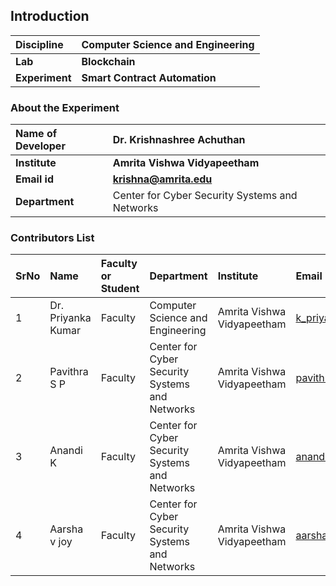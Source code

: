 ## Introduction


<b>Discipline | <b>Computer Science and Engineering
:--|:--|
<b> Lab | <b>Blockchain
<b> Experiment|     <b> Smart Contract Automation

### About the Experiment 


<b>Name of Developer | <b> Dr. Krishnashree Achuthan
:--|:--|
<b> Institute | <b>  Amrita Vishwa Vidyapeetham 
<b> Email id|     <b>    krishna@amrita.edu
<b> Department |   Center for Cyber Security Systems and Networks


### Contributors List

SrNo | Name | Faculty or Student | Department| Institute | Email id
:--|:--|:--|:--|:--|:--|
1 |Dr. Priyanka Kumar| Faculty |Computer Science and Engineering| Amrita Vishwa Vidyapeetham |k_priyanka@cb.amrita.edu	
2 | Pavithra S P  |Faculty | Center for Cyber Security Systems and Networks |Amrita Vishwa Vidyapeetham | pavithrasp@am.amrita.edu
3 | Anandi K | Faculty | Center for Cyber Security Systems and Networks| Amrita Vishwa Vidyapeetham | anandik@am.amrita.edu
4 | Aarsha v joy  | Faculty |Center for Cyber Security Systems and Networks | Amrita Vishwa Vidyapeetham | aarshavj@am.amrita.edu	

